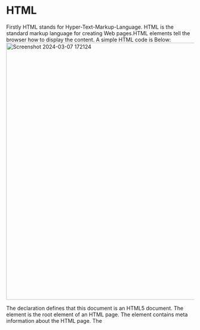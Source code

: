 # HTML
Firstly HTML stands for Hyper-Text-Markup-Language.
HTML is the standard markup language for creating Web pages.HTML elements tell the browser how to display the content.
A simple HTML code is Below:
<img width="689" alt="Screenshot 2024-03-07 172124" src="https://github.com/GANU1498/HTML/assets/143490640/f495571c-3f1f-4fc6-829c-262776407dc4">

The <!DOCTYPE html> declaration defines that this document is an HTML5 document.
The <html> element is the root element of an HTML page.
The <head> element contains meta information about the HTML page.
The <title> element specifies a title for the HTML page (which is shown in the browser's title bar or in the page's tab).
The <body> element defines the document's body, and is a container for all the visible contents, such as headings, paragraphs, images, hyperlinks, tables, lists, etc.

The h1 element defines a large heading.
The p element defines a paragraph.
The DOCTYPE Declaration.
The DOCTYPE declaration represents the document type, and helps browsers to display web pages correctly.

It must only appear once, at the top of the page (before any HTML tags).

The DOCTYPE declaration is not case sensitive.

The DOCTYPE declaration for HTML5 is:

<img width="633" alt="Screenshot 2024-03-07 173130" src="https://github.com/GANU1498/HTML/assets/143490640/7613dba6-2a13-4c32-837e-79e4ba2955e9">


HTML is Not Case Sensitive
HTML tags are not case sensitive: <P> means the same as <p>.
There is another important attribute of img tag that is'alt'.
The required alt attribute for the <img> tag specifies an alternate text for an image, if the image for some reason cannot be displayed. This can be due to a slow connection, or an error in the src attribute, or if the user uses a screen reader.


The HTML standard does not require lowercase tags, but We recommends lowercase in HTML, and demands lowercase for stricter document types like XHTML.
All HTML elements can have attributes.
Attributes provide additional information about elements.
Attributes are always specified in the start tag.
Attributes usually come in name/value pairs like: name="value".
The src Attribute---
the <img> tag is used to embed an image in an HTML page. The src attribute specifies the path to the image to be displayed:

<img width="341" alt="Screenshot 2024-03-08 171130" src="https://github.com/GANU1498/HTML/assets/143490640/17b43381-6f4c-4522-94de-6037c5ed2ab8">


In above image there are 3 Attributes src, width, height.


<img width="361" alt="Screenshot 2024-03-08 171521" src="https://github.com/GANU1498/HTML/assets/143490640/a397e81b-13b5-4b24-89fc-2203afd56017">


The required alt attribute for the <img> tag specifies an alternate text for an image, if the image for some reason cannot be displayed. This can be due to a slow connection, or an error in the src attribute, or if the user uses a screen reader

